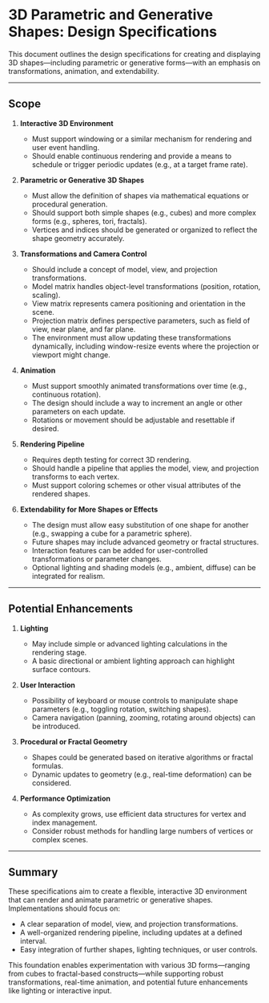 # 3D Parametric and Generative Shapes: Design Specifications

This document outlines the design specifications for creating and displaying 3D shapes—including parametric or generative forms—with an emphasis on transformations, animation, and extendability.

---

## Scope

1. **Interactive 3D Environment**  
   - Must support windowing or a similar mechanism for rendering and user event handling.  
   - Should enable continuous rendering and provide a means to schedule or trigger periodic updates (e.g., at a target frame rate).

2. **Parametric or Generative 3D Shapes**  
   - Must allow the definition of shapes via mathematical equations or procedural generation.  
   - Should support both simple shapes (e.g., cubes) and more complex forms (e.g., spheres, tori, fractals).  
   - Vertices and indices should be generated or organized to reflect the shape geometry accurately.

3. **Transformations and Camera Control**  
   - Should include a concept of model, view, and projection transformations.  
   - Model matrix handles object-level transformations (position, rotation, scaling).  
   - View matrix represents camera positioning and orientation in the scene.  
   - Projection matrix defines perspective parameters, such as field of view, near plane, and far plane.  
   - The environment must allow updating these transformations dynamically, including window-resize events where the projection or viewport might change.

4. **Animation**  
   - Must support smoothly animated transformations over time (e.g., continuous rotation).  
   - The design should include a way to increment an angle or other parameters on each update.  
   - Rotations or movement should be adjustable and resettable if desired.

5. **Rendering Pipeline**  
   - Requires depth testing for correct 3D rendering.  
   - Should handle a pipeline that applies the model, view, and projection transforms to each vertex.  
   - Must support coloring schemes or other visual attributes of the rendered shapes.

6. **Extendability for More Shapes or Effects**  
   - The design must allow easy substitution of one shape for another (e.g., swapping a cube for a parametric sphere).  
   - Future shapes may include advanced geometry or fractal structures.  
   - Interaction features can be added for user-controlled transformations or parameter changes.  
   - Optional lighting and shading models (e.g., ambient, diffuse) can be integrated for realism.  

---

## Potential Enhancements

1. **Lighting**  
   - May include simple or advanced lighting calculations in the rendering stage.  
   - A basic directional or ambient lighting approach can highlight surface contours.

2. **User Interaction**  
   - Possibility of keyboard or mouse controls to manipulate shape parameters (e.g., toggling rotation, switching shapes).  
   - Camera navigation (panning, zooming, rotating around objects) can be introduced.

3. **Procedural or Fractal Geometry**  
   - Shapes could be generated based on iterative algorithms or fractal formulas.  
   - Dynamic updates to geometry (e.g., real-time deformation) can be considered.

4. **Performance Optimization**  
   - As complexity grows, use efficient data structures for vertex and index management.  
   - Consider robust methods for handling large numbers of vertices or complex scenes.

---

## Summary

These specifications aim to create a flexible, interactive 3D environment that can render and animate parametric or generative shapes. Implementations should focus on:

- A clear separation of model, view, and projection transformations.  
- A well-organized rendering pipeline, including updates at a defined interval.  
- Easy integration of further shapes, lighting techniques, or user controls.  

This foundation enables experimentation with various 3D forms—ranging from cubes to fractal-based constructs—while supporting robust transformations, real-time animation, and potential future enhancements like lighting or interactive input.